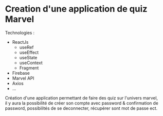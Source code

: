 # Creation d'une application de quiz Marvel

Technologies : 

- ReactJs
    - useRef
    - useEffect
    - useState
    - useContext
    - Fragment
- Firebase
- Marvel API
- Axios
- ...

Création d'une application permettant de faire des quiz sur l'univers marvel, il y aura la possibilité de créer son compte avec password & confirmation de password, possibilités de se deconnecter, récupérer sont mot de passe ect.


